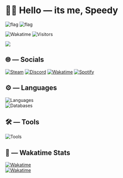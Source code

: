 # 👋🏻 Hello — its me, Speedy
<p>
	<img src="https://flagcdn.com/32x24/ca.png" alt='flag'/>
	<img src="https://flagcdn.com/32x24/de.png" alt='flag'/>
</p>
<p>
	<img alt="Wakatime" src="https://wakatime.com/badge/user/efa2997d-cc97-41fb-bb76-50495c88d0a6.svg"/>
	<img alt="Visitors" src="https://visitor-badge.laobi.icu/badge?page_id=speedcup"/>
</p>
<p>
	<img src="https://speedcup.dev/assets/images/yum.gif"/>
</p>

## 🌐 — Socials
[![Steam](https://upload.wikimedia.org/wikipedia/commons/thumb/8/83/Steam_icon_logo.svg/32px-Steam_icon_logo.svg.png)](https://steamcommunity.com/id/speedcup/)
[![Discord](https://skillicons.dev/icons?i=discord)](https://discord.com/users/406420078549270539/)
[![Wakatime](https://github.com/Speedcup/Speedcup/assets/39856260/e16e8d5e-4f6f-4cf6-a30c-cf035db2dfac)](https://wakatime.com/@Speedcup)
[![Spotify](https://github.com/Speedcup/Speedcup/assets/39856260/55bae240-734d-4a1a-bce6-3db683ef882f)](https://open.spotify.com/user/wm4r1vw84mm7lme64otrwu4ps)

## ⚙️ — Languages
![Languages](https://skillicons.dev/icons?i=swift,rust,c,cpp,py,html,css,php,js,ts,lua,bash,pkl)
<br/>
![Databases](https://skillicons.dev/icons?i=sqlite,mysql,postgres,cassandra)

## 🛠️ — Tools
![Tools](https://skillicons.dev/icons?i=apple,windows,linux,unreal,visualstudio,vscode,pycharm,idea,webstorm,phpstorm,postman)

## 📔 — Wakatime Stats

<p align="leading">
	<a href="https://wakatime.com/@Speedcup" target="_blank">
	<img alt="Wakatime" src="https://github-readme-stats.vercel.app/api/wakatime?username=speedcup&layout=compact&custom_title=My%20Week&theme=dark"/>
	<br/>
	<img alt="Wakatime" src="https://github-readme-stats.vercel.app/api/top-langs/?username=speedcup&layout=compact&theme=dark&custom_title=Most%20Used%20Languages%20(Only%20Public%20Repositories)&card_width=495"/>
	</a>
</p>

